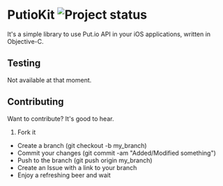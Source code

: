 # PutioKit ![Project status](http://stillmaintained.com/ahmet/PutioKit.png)

It's a simple library to use Put.io API in your iOS applications, written in Objective-C.

## Testing

Not available at that moment.

## Contributing

Want to contribute? It's good to hear.

1. Fork it
* Create a branch (git checkout -b my_branch)
* Commit your changes (git commit -am "Added/Modified something")
* Push to the branch (git push origin my_branch)
* Create an Issue with a link to your branch
* Enjoy a refreshing beer and wait